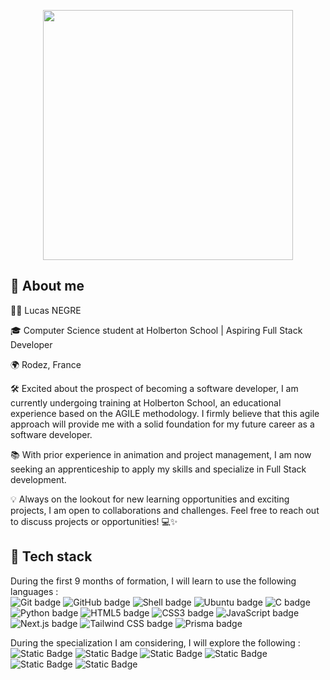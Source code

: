 <p align="center">
<img src="https://assets-global.website-files.com/64107f65f30b69371e3d6bfa/65c6179aa44b63fa4f31e7ad_Holberton-Logo-Cherry.svg" width="400px" length="400px"/>
</p align="center">

## 📝 About me

👨‍💻 Lucas NEGRE

🎓 Computer Science student at Holberton School | Aspiring Full Stack Developer

🌍 Rodez, France

🛠️ Excited about the prospect of becoming a software developer, I am currently undergoing training at Holberton School, an educational experience based on the AGILE methodology. I firmly believe that this agile approach will provide me with a solid foundation for my future career as a software developer.

📚 With prior experience in animation and project management, I am now seeking an apprenticeship to apply my skills and specialize in Full Stack development.

💡 Always on the lookout for new learning opportunities and exciting projects, I am open to collaborations and challenges. Feel free to reach out to discuss projects or opportunities! 💻✨

## 🔨 Tech stack

During the first 9 months of formation, I will learn to use the following languages :
<br>
<img src="https://img.shields.io/badge/Git-f05032?logo=git&logoColor=white&style=for-the-badge" alt="Git badge">
<img src="https://img.shields.io/badge/GitHub-181717?logo=github&logoColor=white&style=for-the-badge" alt="GitHub badge">
<img src="https://img.shields.io/badge/SHELL-000000?logo=powershell&logoColor=white&style=for-the-badge" alt="Shell badge">
<img src="https://img.shields.io/badge/UBUNTU-e95420?logo=ubuntu&logoColor=white&style=for-the-badge" alt="Ubuntu badge">
<img src="https://img.shields.io/badge/C-a8b9cc?logo=c&logoColor=black&style=for-the-badge" alt="C badge">
<img src="https://img.shields.io/badge/PYTHON-3776ab?logo=python&logoColor=white&style=for-the-badge" alt="Python badge">
<img src="https://img.shields.io/badge/HTML5-e34f26?logo=html5&logoColor=white&style=for-the-badge" alt="HTML5 badge">
<img src="https://img.shields.io/badge/CSS3-1572b6?logo=css3&logoColor=white&style=for-the-badge" alt="CSS3 badge">
<img src="https://img.shields.io/badge/JAVASCRIPT-f7df1e?logo=javascript&logoColor=black&style=for-the-badge" alt="JavaScript badge">
<img src="https://img.shields.io/badge/Next.js-000000?logo=next.js&logoColor=white&style=for-the-badge" alt="Next.js badge">
<img src="https://img.shields.io/badge/Tailwind CSS-38bdf8?logo=tailwindcss&logoColor=white&style=for-the-badge" alt="Tailwind CSS badge">
<img src="https://img.shields.io/badge/Prisma-2D3748?logo=prisma&logoColor=white&style=for-the-badge" alt="Prisma badge">


During the specialization I am considering, I will explore the following :
<br>
<img alt="Static Badge" src="https://img.shields.io/badge/nodejs-5FA04E?style=for-the-badge&logo=nodedotjs&logoColor=white&labelColor=%235FA04E&color=%235FA04E">
<img alt="Static Badge" src="https://img.shields.io/badge/TS-3178C6?style=for-the-badge&logo=tsnode&logoColor=white&labelColor=%233178C6&color=%233178C6">
<img alt="Static Badge" src="https://img.shields.io/badge/mongoDB-47A248?style=for-the-badge&logo=mongodb&logoColor=white&labelColor=%2347A248&color=%2347A248">
<img alt="Static Badge" src="https://img.shields.io/badge/Redis-DC382D?style=for-the-badge&logo=redis&logoColor=white&labelColor=%23DC382D&color=%23DC382D">
<img alt="Static Badge" src="https://img.shields.io/badge/React-61DAFB?style=for-the-badge&logo=react&logoColor=black&labelColor=%2361DAFB&color=%2361DAFB">
<img alt="Static Badge" src="https://img.shields.io/badge/Redux-764ABC?style=for-the-badge&logo=redux&logoColor=white&labelColor=%23764ABC&color=%23764ABC">






